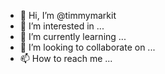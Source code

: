 - 👋 Hi, I’m @timmymarkit
- 👀 I’m interested in ...
- 🌱 I’m currently learning ...
- 💞️ I’m looking to collaborate on ...
- 📫 How to reach me ...

<!---
timmymarkit/timmymarkit is a ✨ special ✨ repository because its `README.md` (this file) appears on your GitHub profile.
You can click the Preview link to take a look at your changes.
--->
